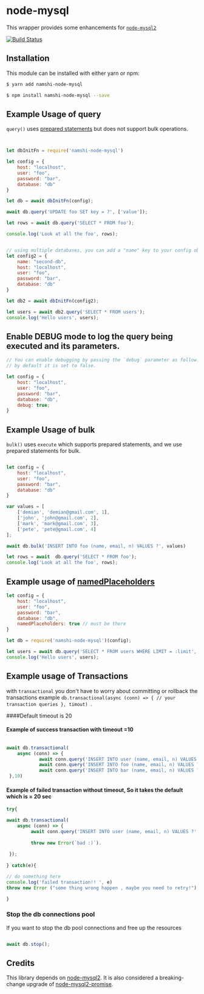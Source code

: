 # node-mysql

This wrapper provides some enhancements for [`node-mysql2`](https://github.com/sidorares/node-mysql2)

[![Build Status](https://travis-ci.com/namshi/node-mysql.svg?token=V2NdsNG4wfMuQLkCArk9&branch=master)](https://travis-ci.com/namshi/node-mysql)

## Installation

This module can be installed with either yarn or npm:

``` bash
$ yarn add namshi-node-mysql
```

``` bash
$ npm install namshi-node-mysql --save
```

## Example Usage of query

`query()` uses [prepared statements](https://github.com/sidorares/node-mysql2#prepared-statements) but does not support
bulk operations.

``` js


let dbInitFn = require('namshi-node-mysql')

let config = {
	host: "localhost",
	user: "foo",
	password: "bar",
	database: "db"
}

let db = await dbInitFn(config); 

await db.query('UPDATE foo SET key = ?', ['value']);

let rows = await db.query('SELECT * FROM foo');

console.log('Look at all the foo', rows);


// using multiple databases, you can add a "name" key to your config object. For example:
let config2 = {
	name: "second-db",
	host: "localhost",
	user: "foo",
	password: "bar",
	database: "db"
}

let db2 = await dbInitFn(config2); 

let users = await db2.query('SELECT * FROM users');
console.log('Hello users', users);

```

## Enable DEBUG mode to log the query being executed and its parameters.

``` js
// You can enable debugging by passing the `debug` parameter as follow:
// by default it is set to false.

let config = {
	host: "localhost",
	user: "foo",
	password: "bar",
	database: "db",
	debug: true;
}
```

## Example Usage of bulk

`bulk()` uses `execute` which supports prepared statements, and we use prepared statements for bulk.

``` js

let config = {
	host: "localhost",
	user: "foo",
	password: "bar",
	database: "db"
}

var values = [
    ['demian', 'demian@gmail.com', 1],
    ['john', 'john@gmail.com', 2],
    ['mark', 'mark@gmail.com', 3],
    ['pete', 'pete@gmail.com', 4]
];

await db.bulk('INSERT INTO foo (name, email, n) VALUES ?', values)

let rows = await  db.query('SELECT * FROM foo');
console.log('Look at all the foo', rows);

```

## Example usage of [namedPlaceholders]((https://github.com/sidorares/node-mysql2#named-placeholders))

``` js
let config = {
	host: "localhost",
	user: "foo",
	password: "bar",
	database: "db",
	namedPlaceholders: true // must be there 
}

let db = require('namshi-node-mysql')(config);

let users = await db.query('SELECT * FROM users WHERE LIMIT = :limit', {limit: 10})
console.log('Hello users', users);


```

## Example usage of Transactions

 with ```transactional``` you don't have to worry about committing or rollback the transactions example
```db.transactional(async (conn) => { // your transaction queries }, timout) ```.
 

####Default timeout is 20



#### Example of success transaction with timeout =10
``` js

await db.transactional(
    async (conn) => { 
            await conn.query('INSERT INTO user (name, email, n) VALUES ?', [values1]);
            await conn.query('INSERT INTO foo (name, email, n) VALUES ?', [values2]);
            await conn.query('INSERT INTO bar (name, email, n) VALUES ?', [values3]);
 },10)


```


#### Example of failed transaction without timeout, So it takes the default which is = 20 sec

``` js
try{

await db.transactional(
    async (conn) => { 
         await conn.query('INSERT INTO user (name, email, n) VALUES ?', [values]);
     
         throw new Error(`bad :)`).
        
 });
 
} catch(e){

// do something here 
console.log('failed transaction!! ', e)
throw new Error ("some thing wrong happen , maybe you need to retry!");

}

```

### Stop the db connections pool

If you want to stop the db pool connections and free up the resources

```js

await db.stop();

```


## Credits

This library depends on [node-mysql2](https://github.com/sidorares/node-mysql2). It is also considered a breaking-change
upgrade of [node-mysql2-promise](https://github.com/namshi/node-mysql2-promise).
